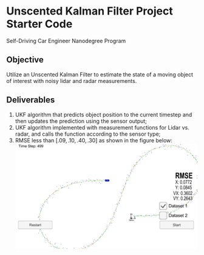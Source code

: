 # Unscented Kalman Filter Project Starter Code
Self-Driving Car Engineer Nanodegree Program

## Objective
Utilize an Unscented Kalman Filter to estimate the state of a moving object of interest with noisy lidar and radar measurements.

## Deliverables
1. UKF algorithm that predicts object position to the current timestep and then updates the prediction using the sensor output;
2. UKF algorithm implemented with measurement functions for Lidar vs. radar, and calls the function according to the sensor type;
3. RMSE less than $[.09, .10, .40, .30]$ as shown in the figure below:
![ukf](ukf.PNG)